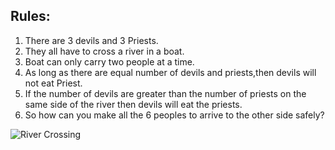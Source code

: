 ## Rules:

1. There are 3 devils and 3 Priests.<br>
2. They all have to cross a river in a boat.<br>
3. Boat can only carry two people at a time.<br>
4. As long as there are equal number of devils and priests,then devils will not eat Priest.<br>
5. If the number of devils are greater than the number of priests on the same side of the river then devils will eat the priests.<br>
6. So how can you make all the 6 peoples to arrive to the other side safely?<br>

![River Crossing](https://github.com/user-attachments/assets/387e527a-04a4-470f-9676-80c70963ada7)